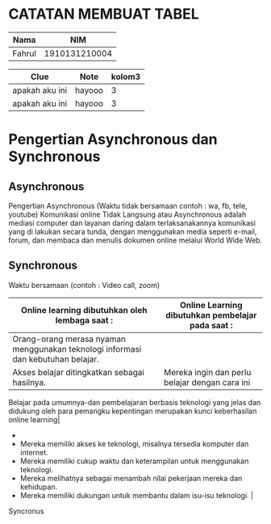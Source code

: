 # CATATAN MEMBUAT TABEL 

| Nama   | NIM |
|-|-|
| Fahrul | 1910131210004|

|Clue|Note|kolom3|
|-|-|-|
|apakah aku ini | hayooo|3|
|apakah aku ini | hayooo|3|

# Pengertian Asynchronous dan Synchronous
## Asynchronous 
Pengertian Asynchronous (Waktu tidak bersamaan contoh : wa, fb, tele, youtube)
Komunikasi online Tidak Langsung atau Asynchronous adalah mediasi computer dan layanan daring dalam terlaksanakannya komunikasi yang di lakukan secara tunda, dengan menggunakan media seperti e-mail, forum, dan membaca dan menulis dokumen online melalui World Wide Web.

## Synchronous
Waktu bersamaan (contoh : Video call, zoom)

|Online learning dibutuhkan oleh lembaga saat :| Online Learning dibutuhkan pembelajar pada saat : |
|-------|------|
|Orang-orang merasa nyaman menggunakan teknologi informasi dan kebutuhan belajar. 
Akses belajar ditingkatkan sebagai hasilnya. | Mereka ingin dan perlu belajar dengan cara ini |

Belajar pada umumnya-dan pembelajaran berbasis teknologi yang jelas dan didukung oleh para pemangku kepentingan merupakan kunci keberhasilan online learning| 

+ 
+ Mereka memiliki akses ke teknologi, misalnya tersedia komputer dan internet.
+ Mereka memiliki cukup waktu dan keterampilan untuk menggunakan teknologi.
+ Mereka melihatnya sebagai menambah nilai pekerjaan mereka dan kehidupan.
+ Mereka memiliki dukungan untuk membantu dalam isu-isu teknologi. |

Syncronus
